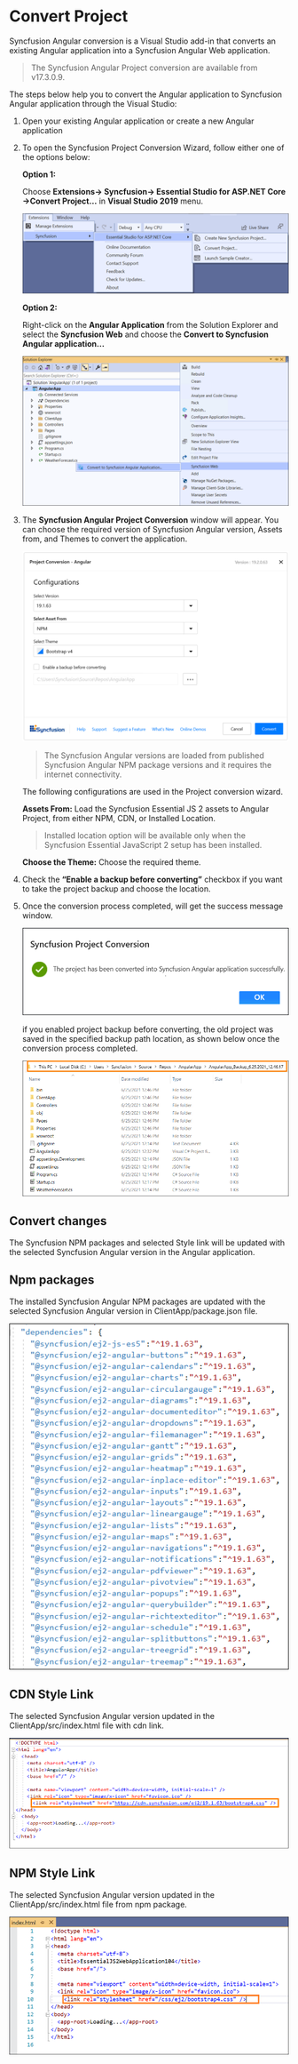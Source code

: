 # Convert Project

Syncfusion Angular conversion is a Visual Studio add-in that converts an existing Angular application into a Syncfusion Angular Web application.

> The Syncfusion Angular Project conversion are available from v17.3.0.9.

The steps below help you to convert the Angular application to Syncfusion Angular application through the Visual Studio:

1. Open your existing Angular application or create a new Angular application

2. To open the Syncfusion Project Conversion Wizard, follow either one of the options below:

    **Option 1:**

    Choose **Extensions-> Syncfusion-> Essential Studio for ASP.NET Core ->Convert Project…** in **Visual Studio 2019** menu.

    ![convert project](../images/convert-angular-menu.png)

    **Option 2:**

    Right-click on the **Angular Application** from the Solution Explorer and select the **Syncfusion Web** and choose the **Convert to Syncfusion Angular application...**

    ![convert to syncfusion](../images/Convert-angular-context.png)

3. The **Syncfusion Angular Project Conversion** window will appear. You can choose the required version of Syncfusion Angular version, Assets from, and Themes to convert the application.

    ![project-conversion-wizard](../images/angular-conversion-window.PNG)

    > The Syncfusion Angular versions are loaded from published Syncfusion Angular NPM package versions and it requires the internet connectivity.

    The following configurations are used in the Project conversion wizard.

    **Assets From:** Load the Syncfusion Essential JS 2 assets to Angular Project, from either NPM, CDN, or Installed Location.

    > Installed location option will be available only when the Syncfusion Essential JavaScript 2 setup has been installed.

    **Choose the Theme:** Choose the required theme.

4. Check the **“Enable a backup before converting”** checkbox if you want to take the project backup and choose the location.

5. Once the conversion process completed, will get the success message window.

    ![project-success](../images/angular-convertion-confirmation.png)

    if you enabled project backup before converting, the old project was saved in the specified backup path location, as shown below once the conversion process completed.

    ![BackupLocation](../images/BackupLocation.png)

## Convert changes

The Syncfusion NPM packages and selected Style link will be updated with the selected Syncfusion Angular version in the Angular application.

## Npm packages

The installed Syncfusion Angular NPM packages are updated with the selected Syncfusion Angular version in ClientApp/package.json file.

![NPM packages](../images/npm-packages.png)

## CDN Style Link

The selected Syncfusion Angular version updated in the ClientApp/src/index.html file with cdn link.

![Style links](../images/cdnstyle-link.png)

## NPM Style Link

The selected Syncfusion Angular version updated in the ClientApp/src/index.html file from npm package.

![Style links](../images/npmstyle-link.png)